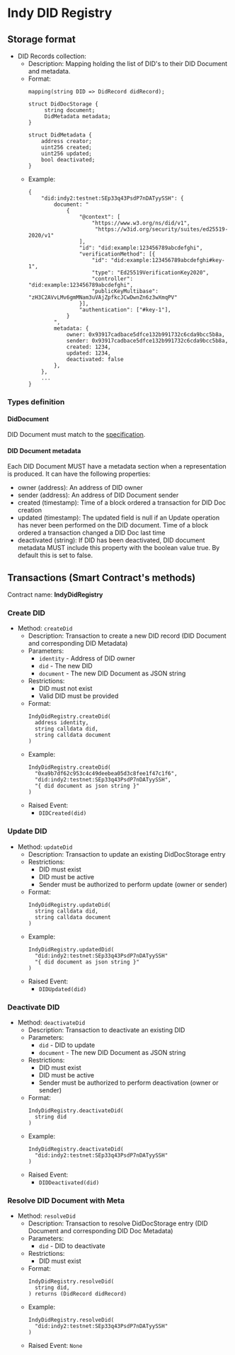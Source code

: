 # Indy DID Registry

## Storage format

* DID Records collection:
    * Description: Mapping holding the list of DID's to their DID Document and metadata.
    * Format:
        ```
        mapping(string DID => DidRecord didRecord);
  
        struct DidDocStorage {
             string document;
             DidMetadata metadata;
        }
  
        struct DidMetadata {
            address creator;
            uint256 created;
            uint256 updated;
            bool deactivated;
        }
        ```
    * Example:
      ```
      {
          "did:indy2:testnet:SEp33q43PsdP7nDATyySSH": {
              document: "
                  {
                      "@context": [
                          "https://www.w3.org/ns/did/v1",
                           "https://w3id.org/security/suites/ed25519-2020/v1"
                      ],
                      "id": "did:example:123456789abcdefghi",
                      "verificationMethod": [{
                          "id": "did:example:123456789abcdefghi#key-1",
                          "type": "Ed25519VerificationKey2020",
                          "controller": "did:example:123456789abcdefghi",
                          "publicKeyMultibase": "zH3C2AVvLMv6gmMNam3uVAjZpfkcJCwDwnZn6z3wXmqPV"
                      }],
                      "authentication": ["#key-1"],
                  }
              ", 
              metadata: {
                  owner: 0x93917cadbace5dfce132b991732c6cda9bcc5b8a,
                  sender: 0x93917cadbace5dfce132b991732c6cda9bcc5b8a,
                  created: 1234,
                  updated: 1234,
                  deactivated: false
              }, 
          },
          ...
      }
      ```

### Types definition

#### DidDocument

DID Document must match to the [specification](https://www.w3.org/TR/did-core/).

#### DID Document metadata

Each DID Document MUST have a metadata section when a representation is produced. It can have the following properties:

* owner (address): An address of DID owner
* sender (address): An address of DID Document sender
* created (timestamp): Time of a block ordered a transaction for DID Doc creation
* updated (timestamp): The updated field is null if an Update operation has never been performed on the DID document.
  Time of a block ordered a transaction changed a DID Doc last time
* deactivated (string): If DID has been deactivated, DID document metadata MUST include this property with the boolean
  value true. By default this is set to false.

## Transactions (Smart Contract's methods)

Contract name: **IndyDidRegistry**

### Create DID

* Method: `createDid`
    * Description: Transaction to create a new DID record (DID Document and corresponding DID Metadata)
    * Parameters:
        * `identity` - Address of DID owner
        * `did` - The new DID
        * `document` - The new DID Document as JSON string
    * Restrictions:
        * DID must not exist
        * Valid DID must be provided
    * Format:
        ```
        IndyDidRegistry.createDid(
          address identity, 
          string calldata did, 
          string calldata document
        )
        ```
    * Example:
        ```
        IndyDidRegistry.createDid(
          "0xa9b7df62c953c4c49deebea05d3c8fee1f47c1f6",
          "did:indy2:testnet:SEp33q43PsdP7nDATyySSH",
          "{ did document as json string }" 
        )
        ```
    * Raised Event:
        * `DIDCreated(did)`

### Update DID

* Method: `updateDid`
    * Description: Transaction to update an existing DidDocStorage entry
    * Restrictions:
        * DID must exist
        * DID must be active
        * Sender must be authorized to perform update (owner or sender)
    * Format:
        ```
        IndyDidRegistry.updateDid(
          string calldata did, 
          string calldata document
        )
        ```
    * Example:
        ```
        IndyDidRegistry.updatedDid(
          "did:indy2:testnet:SEp33q43PsdP7nDATyySSH"
          "{ did document as json string }" 
        )
        ```
    * Raised Event:
        * `DIDUpdated(did)`

### Deactivate DID

* Method: `deactivateDid`
    * Description: Transaction to deactivate an existing DID
    * Parameters:
        * `did` - DID to update
        * `document` - The new DID Document as JSON string
    * Restrictions:
        * DID must exist
        * DID must be active
        * Sender must be authorized to perform deactivation (owner or sender)
    * Format:
        ```
        IndyDidRegistry.deactivateDid( 
          string did
        )
        ```
    * Example:
        ```
        IndyDidRegistry.deactivateDid(
          "did:indy2:testnet:SEp33q43PsdP7nDATyySSH"
        )
        ```
    * Raised Event:
        * `DIDDeactivated(did)`

### Resolve DID Document with Meta

* Method: `resolveDid`
    * Description: Transaction to resolve DidDocStorage entry (DID Document and corresponding DID Doc Metadata)
    * Parameters:
        * `did` - DID to deactivate
    * Restrictions:
        * DID must exist
    * Format:
        ```
        IndyDidRegistry.resolveDid(
          string did,
        ) returns (DidRecord didRecord)
        ```
    * Example:
        ```
        IndyDidRegistry.resolveDid(
          "did:indy2:testnet:SEp33q43PsdP7nDATyySSH"
        )
        ```
    * Raised Event: `None`






